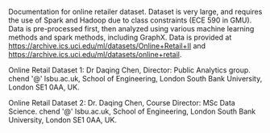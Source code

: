 Documentation for online retailer dataset. Dataset is very large, and requires the use of Spark and Hadoop due to class constraints (ECE 590 in GMU). Data is pre-processed first, then analyzed using various machine learning methods and spark methods, including GraphX. Data is provided at https://archive.ics.uci.edu/ml/datasets/Online+Retail+II and https://archive.ics.uci.edu/ml/datasets/online+retail.

Online Retail Dataset 1: Dr Daqing Chen, Director: Public Analytics group. chend '@' lsbu.ac.uk, School of Engineering, London South Bank University, London SE1 0AA, UK.

Online Retail Dataset 2: Dr. Daqing Chen, Course Director: MSc Data Science. chend '@' lsbu.ac.uk, School of Engineering, London South Bank University, London SE1 0AA, UK.


